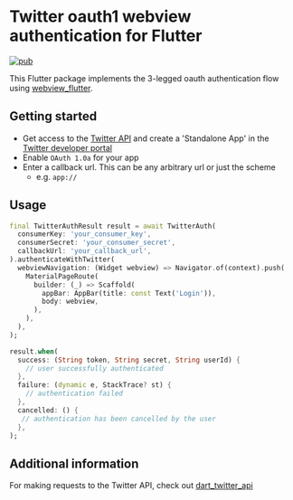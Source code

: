 # Twitter oauth1 webview authentication for Flutter

[![pub](https://img.shields.io/pub/v/twitter_webview_auth)](https://pub.dev/packages/twitter_webview_auth)

This Flutter package implements the 3-legged oauth authentication flow using [webview_flutter](https://pub.dev/packages/webview_flutter).

## Getting started

- Get access to the [Twitter API](https://developer.twitter.com/en/docs/twitter-api/getting-started/getting-access-to-the-twitter-api) and create a 'Standalone App' in the [Twitter developer portal](https://developer.twitter.com/en/portal/projects-and-apps)
- Enable `OAuth 1.0a` for your app
- Enter a callback url. This can be any arbitrary url or just the scheme
  - e.g. `app://`

## Usage

```dart
final TwitterAuthResult result = await TwitterAuth(
  consumerKey: 'your_consumer_key',
  consumerSecret: 'your_consumer_secret',
  callbackUrl: 'your_callback_url',
).authenticateWithTwitter(
  webviewNavigation: (Widget webview) => Navigator.of(context).push(
    MaterialPageRoute(
      builder: (_) => Scaffold(
        appBar: AppBar(title: const Text('Login')),
        body: webview,
      ),
    ),
  ),
);

result.when(
  success: (String token, String secret, String userId) {
    // user successfully authenticated
  },
  failure: (dynamic e, StackTrace? st) {
    // authentication failed
  },
  cancelled: () {
   // authentication has been cancelled by the user
  },
);
```

## Additional information

For making requests to the Twitter API, check out [dart_twitter_api](https://pub.dev/packages/dart_twitter_api)